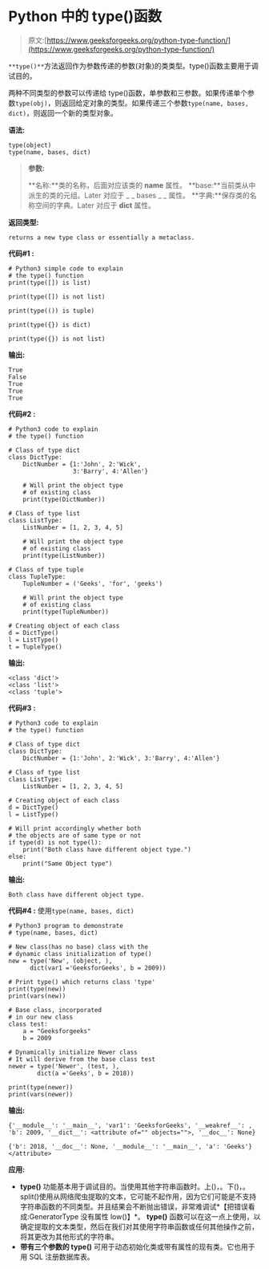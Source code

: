 # Python 中的 type()函数

> 原文:[https://www.geeksforgeeks.org/python-type-function/](https://www.geeksforgeeks.org/python-type-function/)

`**type()**`方法返回作为参数传递的参数(对象)的类类型。type()函数主要用于调试目的。

两种不同类型的参数可以传递给 type()函数，单参数和三参数。如果传递单个参数`type(obj)`，则返回给定对象的类型。如果传递三个参数`type(name, bases, dict)`，则返回一个新的类型对象。

**语法:**

```
type(object)
type(name, bases, dict)
```

> **参数:**
> 
> **名称:**类的名称，后面对应该类的 __name__ 属性。
> **base:**当前类从中派生的类的元组。Later 对应于 _ _ bases _ _ 属性。
> **字典:**保存类的名称空间的字典。Later 对应于 __dict__ 属性。

**返回类型:**

```
returns a new type class or essentially a metaclass.
```

**代码#1 :**

```
# Python3 simple code to explain
# the type() function
print(type([]) is list)

print(type([]) is not list)

print(type(()) is tuple)

print(type({}) is dict)

print(type({}) is not list)
```

**输出:**

```
True
False
True
True
True
```

**代码#2 :**

```
# Python3 code to explain
# the type() function

# Class of type dict
class DictType:
    DictNumber = {1:'John', 2:'Wick',
                  3:'Barry', 4:'Allen'}

    # Will print the object type
    # of existing class
    print(type(DictNumber))

# Class of type list    
class ListType:
    ListNumber = [1, 2, 3, 4, 5]

    # Will print the object type
    # of existing class
    print(type(ListNumber))

# Class of type tuple    
class TupleType:
    TupleNumber = ('Geeks', 'for', 'geeks')

    # Will print the object type
    # of existing class
    print(type(TupleNumber))

# Creating object of each class    
d = DictType()
l = ListType()
t = TupleType()
```

**输出:**

```
<class 'dict'>
<class 'list'>
<class 'tuple'>
```

**代码#3 :**

```
# Python3 code to explain
# the type() function

# Class of type dict
class DictType:
    DictNumber = {1:'John', 2:'Wick', 3:'Barry', 4:'Allen'}

# Class of type list    
class ListType:
    ListNumber = [1, 2, 3, 4, 5]

# Creating object of each class   
d = DictType()
l = ListType()

# Will print accordingly whether both
# the objects are of same type or not  
if type(d) is not type(l):
    print("Both class have different object type.")
else:
    print("Same Object type")
```

**输出:**

```
Both class have different object type.
```

**代码#4 :** 使用`type(name, bases, dict)`

```
# Python3 program to demonstrate
# type(name, bases, dict)

# New class(has no base) class with the
# dynamic class initialization of type()
new = type('New', (object, ),
      dict(var1 ='GeeksforGeeks', b = 2009))

# Print type() which returns class 'type'
print(type(new))
print(vars(new))

# Base class, incorporated
# in our new class
class test:
    a = "Geeksforgeeks"
    b = 2009

# Dynamically initialize Newer class
# It will derive from the base class test
newer = type('Newer', (test, ),
        dict(a ='Geeks', b = 2018))

print(type(newer))
print(vars(newer))
```

**输出:**

```
{'__module__': '__main__', 'var1': 'GeeksforGeeks', '__weakref__': , 'b': 2009, '__dict__': <attribute of="" objects="">, '__doc__': None}

{'b': 2018, '__doc__': None, '__module__': '__main__', 'a': 'Geeks'}</attribute> 
```

**应用:**

*   **type()** 功能基本用于调试目的。当使用其他字符串函数时。上()，。下()，。split()使用从网络爬虫提取的文本，它可能不起作用，因为它们可能是不支持字符串函数的不同类型。并且结果会不断抛出错误，非常难调试*【把错误看成:GeneratorType 没有属性 low()】*。 **type()** 函数可以在这一点上使用，以确定提取的文本类型，然后在我们对其使用字符串函数或任何其他操作之前，将其更改为其他形式的字符串。
*   **带有三个参数的 type()** 可用于动态初始化类或带有属性的现有类。它也用于用 SQL 注册数据库表。